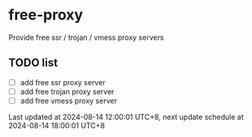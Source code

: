
# free-proxy
Provide free ssr / trojan / vmess proxy servers


## TODO list
- [ ] add free ssr proxy server
- [ ] add free trojan proxy server
- [ ] add free vmess proxy server

Last updated at 2024-08-14 12:00:01 UTC+8, next update schedule at 2024-08-14 18:00:01 UTC+8

